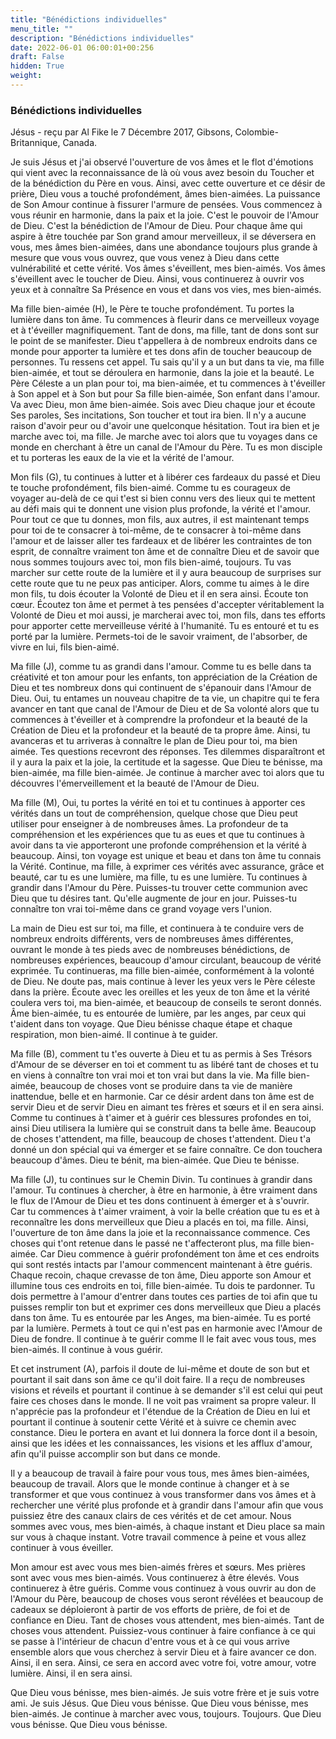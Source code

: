 ```yaml
---
title: "Bénédictions individuelles"
menu_title: ""
description: "Bénédictions individuelles"
date: 2022-06-01 06:00:01+00:256
draft: False
hidden: True
weight:
---
```

### Bénédictions individuelles

Jésus - reçu par Al Fike le 7 Décembre 2017, Gibsons, Colombie-Britannique, Canada.

Je suis Jésus et j'ai observé l'ouverture de vos âmes et le flot d'émotions qui vient avec la reconnaissance de là où vous avez besoin du Toucher et de la bénédiction du Père en vous. Ainsi, avec cette ouverture et ce désir de prière, Dieu vous a touché profondément, âmes bien-aimées. La puissance de Son Amour continue à fissurer l'armure de pensées. Vous commencez à vous réunir en harmonie, dans la paix et la joie. C'est le pouvoir de l'Amour de Dieu. C'est la bénédiction de l'Amour de Dieu. Pour chaque âme qui aspire à être touchée par Son grand amour merveilleux, il se déversera en vous, mes âmes bien-aimées, dans une abondance toujours plus grande à mesure que vous vous ouvrez, que vous venez à Dieu dans cette vulnérabilité et cette vérité. Vos âmes s'éveillent, mes bien-aimés. Vos âmes s'éveillent avec le toucher de Dieu. Ainsi, vous continuerez à ouvrir vos yeux et à connaître Sa Présence en vous et dans vos vies, mes bien-aimés.

Ma fille bien-aimée (H), le Père te touche profondément. Tu portes la lumière dans ton âme. Tu commences à fleurir dans ce merveilleux voyage et à t'éveiller magnifiquement. Tant de dons, ma fille, tant de dons sont sur le point de se manifester. Dieu t'appellera à de nombreux endroits dans ce monde pour apporter ta lumière et tes dons afin de toucher beaucoup de personnes. Tu ressens cet appel. Tu sais qu'il y a un but dans ta vie, ma fille bien-aimée, et tout se déroulera en harmonie, dans la joie et la beauté. Le Père Céleste a un plan pour toi, ma bien-aimée, et tu commences à t'éveiller à Son appel et à Son but pour Sa fille bien-aimée, Son enfant dans l'amour. Va avec Dieu, mon âme bien-aimée. Sois avec Dieu chaque jour et écoute Ses paroles, Ses incitations, Son toucher et tout ira bien. Il n'y a aucune raison d'avoir peur ou d'avoir une quelconque hésitation. Tout ira bien et je marche avec toi, ma fille. Je marche avec toi alors que tu voyages dans ce monde en cherchant à être un canal de l'Amour du Père. Tu es mon disciple et tu porteras les eaux de la vie et la vérité de l'amour.

Mon fils (G), tu continues à lutter et à libérer ces fardeaux du passé et Dieu te touche profondément, fils bien-aimé. Comme tu es courageux de voyager au-delà de ce qui t'est si bien connu vers des lieux qui te mettent au défi mais qui te donnent une vision plus profonde, la vérité et l'amour. Pour tout ce que tu donnes, mon fils, aux autres, il est maintenant temps pour toi de te consacrer à toi-même, de te consacrer à toi-même dans l'amour et de laisser aller tes fardeaux et de libérer les contraintes de ton esprit, de connaître vraiment ton âme et de connaître Dieu et de savoir que nous sommes toujours avec toi, mon fils bien-aimé, toujours. Tu vas marcher sur cette route de la lumière et il y aura beaucoup de surprises sur cette route que tu ne peux pas anticiper. Alors, comme tu aimes à le dire mon fils, tu dois écouter la Volonté de Dieu et il en sera ainsi. Écoute ton cœur. Écoutez ton âme et permet à tes pensées d'accepter véritablement la Volonté de Dieu et moi aussi, je marcherai avec toi, mon fils, dans tes efforts pour apporter cette merveilleuse vérité à l'humanité. Tu es entouré et tu es porté par la lumière. Permets-toi de le savoir vraiment, de l'absorber, de vivre en lui, fils bien-aimé.

Ma fille (J), comme tu as grandi dans l'amour. Comme tu es belle dans ta créativité et ton amour pour les enfants, ton appréciation de la Création de Dieu et tes nombreux dons qui continuent de s'épanouir dans l'Amour de Dieu. Oui, tu entames un nouveau chapitre de ta vie, un chapitre qui te fera avancer en tant que canal de l'Amour de Dieu et de Sa volonté alors que tu commences à t'éveiller et à comprendre la profondeur et la beauté de la Création de Dieu et la profondeur et la beauté de ta propre âme. Ainsi, tu avanceras et tu arriveras à connaître le plan de Dieu pour toi, ma bien aimée. Tes questions recevront des réponses. Tes dilemmes disparaîtront et il y aura la paix et la joie, la certitude et la sagesse. Que Dieu te bénisse, ma bien-aimée, ma fille bien-aimée. Je continue à marcher avec toi alors que tu découvres l'émerveillement et la beauté de l'Amour de Dieu.

Ma fille (M), Oui, tu portes la vérité en toi et tu continues à apporter ces vérités dans un tout de compréhension, quelque chose que Dieu peut utiliser pour enseigner à de nombreuses âmes. La profondeur de ta compréhension et les expériences que tu as eues et que tu continues à avoir dans ta vie apporteront une profonde compréhension et la vérité à beaucoup. Ainsi, ton voyage est unique et beau et dans ton âme tu connais la Vérité. Continue, ma fille, à exprimer ces vérités avec assurance, grâce et beauté, car tu es une lumière, ma fille, tu es une lumière. Tu continues à grandir dans l'Amour du Père. Puisses-tu trouver cette communion avec Dieu que tu désires tant. Qu'elle augmente de jour en jour. Puisses-tu connaître ton vrai toi-même dans ce grand voyage vers l'union.

La main de Dieu est sur toi, ma fille, et continuera à te conduire vers de nombreux endroits différents, vers de nombreuses âmes différentes, ouvrant le monde à tes pieds avec de nombreuses bénédictions, de nombreuses expériences, beaucoup d'amour circulant, beaucoup de vérité exprimée. Tu continueras, ma fille bien-aimée, conformément à la volonté de Dieu. Ne doute pas, mais continue à lever les yeux vers le Père céleste dans la prière. Écoute avec les oreilles et les yeux de ton âme et la vérité coulera vers toi, ma bien-aimée, et beaucoup de conseils te seront donnés. Âme bien-aimée, tu es entourée de lumière, par les anges, par ceux qui t'aident dans ton voyage. Que Dieu bénisse chaque étape et chaque respiration, mon bien-aimé. Il continue à te guider.

Ma fille (B), comment tu t'es ouverte à Dieu et tu as permis à Ses Trésors d'Amour de se déverser en toi et comment tu as libéré tant de choses et tu en viens à connaître ton vrai moi et ton vrai but dans la vie. Ma fille bien-aimée, beaucoup de choses vont se produire dans ta vie de manière inattendue, belle et en harmonie. Car ce désir ardent dans ton âme est de servir Dieu et de servir Dieu en aimant tes frères et sœurs et il en sera ainsi. Comme tu continues à t'aimer et à guérir ces blessures profondes en toi, ainsi Dieu utilisera la lumière qui se construit dans ta belle âme. Beaucoup de choses t'attendent, ma fille, beaucoup de choses t'attendent. Dieu t'a donné un don spécial qui va émerger et se faire connaître. Ce don touchera beaucoup d'âmes. Dieu te bénit, ma bien-aimée. Que Dieu te bénisse.

Ma fille (J), tu continues sur le Chemin Divin. Tu continues à grandir dans l'amour. Tu continues à chercher, à être en harmonie, à être vraiment dans le flux de l'Amour de Dieu et tes dons continuent à émerger et à s'ouvrir. Car tu commences à t'aimer vraiment, à voir la belle création que tu es et à reconnaître les dons merveilleux que Dieu a placés en toi, ma fille. Ainsi, l'ouverture de ton âme dans la joie et la reconnaissance commence. Ces choses qui t'ont retenue dans le passé ne t'affecteront plus, ma fille bien-aimée. Car Dieu commence à guérir profondément ton âme et ces endroits qui sont restés intacts par l'amour commencent maintenant à être guéris. Chaque recoin, chaque crevasse de ton âme, Dieu apporte son Amour et illumine tous ces endroits en toi, fille bien-aimée. Tu dois te pardonner. Tu dois permettre à l'amour d'entrer dans toutes ces parties de toi afin que tu puisses remplir ton but et exprimer ces dons merveilleux que Dieu a placés dans ton âme. Tu es entourée par les Anges, ma bien-aimée. Tu es porté par la lumière. Permets à tout ce qui n'est pas en harmonie avec l'Amour de Dieu de fondre. Il continue à te guérir comme Il le fait avec vous tous, mes bien-aimés. Il continue à vous guérir.

Et cet instrument (A), parfois il doute de lui-même et doute de son but et pourtant il sait dans son âme ce qu'il doit faire. Il a reçu de nombreuses visions et réveils et pourtant il continue à se demander s'il est celui qui peut faire ces choses dans le monde. Il ne voit pas vraiment sa propre valeur. Il n'apprécie pas la profondeur et l'étendue de la Création de Dieu en lui et pourtant il continue à soutenir cette Vérité et à suivre ce chemin avec constance. Dieu le portera en avant et lui donnera la force dont il a besoin, ainsi que les idées et les connaissances, les visions et les afflux d'amour, afin qu'il puisse accomplir son but dans ce monde.

Il y a beaucoup de travail à faire pour vous tous, mes âmes bien-aimées, beaucoup de travail. Alors que le monde continue à changer et à se transformer et que vous continuez à vous transformer dans vos âmes et à rechercher une vérité plus profonde et à grandir dans l'amour afin que vous puissiez être des canaux clairs de ces vérités et de cet amour. Nous sommes avec vous, mes bien-aimés, à chaque instant et Dieu place sa main sur vous à chaque instant. Votre travail commence à peine et vous allez continuer à vous éveiller.

Mon amour est avec vous mes bien-aimés frères et sœurs. Mes prières sont avec vous mes bien-aimés. Vous continuerez à être élevés. Vous continuerez à être guéris. Comme vous continuez à vous ouvrir au don de l'Amour du Père, beaucoup de choses vous seront révélées et beaucoup de cadeaux se déploieront à partir de vos efforts de prière, de foi et de confiance en Dieu. Tant de choses vous attendent, mes bien-aimés. Tant de choses vous attendent. Puissiez-vous continuer à faire confiance à ce qui se passe à l'intérieur de chacun d'entre vous et à ce qui vous arrive ensemble alors que vous cherchez à servir Dieu et à faire avancer ce don. Ainsi, il en sera. Ainsi, ce sera en accord avec votre foi, votre amour, votre lumière. Ainsi, il en sera ainsi.

Que Dieu vous bénisse, mes bien-aimés. Je suis votre frère et je suis votre ami. Je suis Jésus. Que Dieu vous bénisse. Que Dieu vous bénisse, mes bien-aimés. Je continue à marcher avec vous, toujours. Toujours. Que Dieu vous bénisse. Que Dieu vous bénisse.
